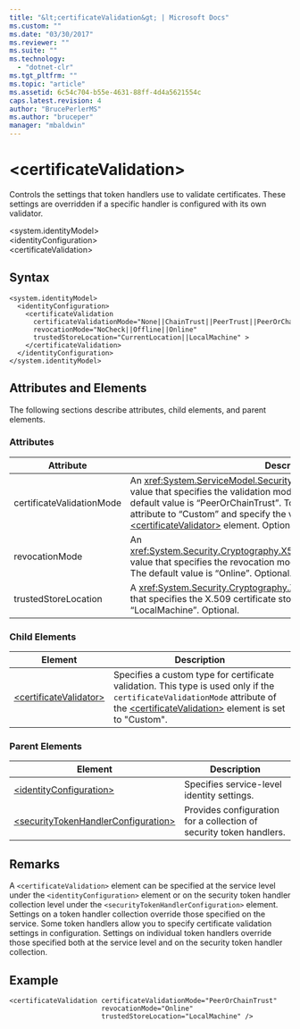 ```yaml
---
title: "&lt;certificateValidation&gt; | Microsoft Docs"
ms.custom: ""
ms.date: "03/30/2017"
ms.reviewer: ""
ms.suite: ""
ms.technology: 
  - "dotnet-clr"
ms.tgt_pltfrm: ""
ms.topic: "article"
ms.assetid: 6c54c704-b55e-4631-88ff-4d4a5621554c
caps.latest.revision: 4
author: "BrucePerlerMS"
ms.author: "bruceper"
manager: "mbaldwin"
---
```

# &lt;certificateValidation&gt;
Controls the settings that token handlers use to validate certificates. These settings are overridden if a specific handler is configured with its own validator.  
  
 \<system.identityModel>  
\<identityConfiguration>  
\<certificateValidation>  
  
## Syntax  
  
```  
<system.identityModel>  
  <identityConfiguration>  
    <certificateValidation  
      certificateValidationMode="None||ChainTrust||PeerTrust||PeerOrChainTrust||Custom"  
      revocationMode="NoCheck||Offline||Online"  
      trustedStoreLocation="CurrentLocation||LocalMachine" >  
    </certificateValidation>  
  </identityConfiguration>  
</system.identityModel>  
```  
  
## Attributes and Elements  
 The following sections describe attributes, child elements, and parent elements.  
  
### Attributes  
  
|Attribute|Description|  
|---------------|-----------------|  
|certificateValidationMode|An <xref:System.ServiceModel.Security.X509CertificateValidationMode> value that specifies the validation mode to use for the X.509 certificate. The default value is “PeerOrChainTrust”. To specify a custom validator, set this attribute to “Custom” and specify the validator using the [\<certificateValidator>](../../../../../docs/framework/configuring-apps/file-schema/wif/certificatevalidator.md) element. Optional.|  
|revocationMode|An <xref:System.Security.Cryptography.X509Certificates.X509RevocationMode> value that specifies the revocation mode to use for the X.509 certificate. The default value is “Online”. Optional.|  
|trustedStoreLocation|A <xref:System.Security.Cryptography.X509Certificates.StoreLocation> value that specifies the X.509 certificate store. The default value is “LocalMachine”. Optional.|  
  
### Child Elements  
  
|Element|Description|  
|-------------|-----------------|  
|[\<certificateValidator>](../../../../../docs/framework/configuring-apps/file-schema/wif/certificatevalidator.md)|Specifies a custom type for certificate validation. This type is used only if the `certificateValidationMode` attribute of the [\<certificateValidation>](../../../../../docs/framework/configuring-apps/file-schema/wif/certificatevalidation.md) element is set to "Custom".|  
  
### Parent Elements  
  
|Element|Description|  
|-------------|-----------------|  
|[\<identityConfiguration>](../../../../../docs/framework/configuring-apps/file-schema/wif/identityconfiguration.md)|Specifies service-level identity settings.|  
|[\<securityTokenHandlerConfiguration>](../../../../../docs/framework/configuring-apps/file-schema/wif/securitytokenhandlerconfiguration.md)|Provides configuration for a collection of security token handlers.|  
  
## Remarks  
 A `<certificateValidation>` element can be specified at the service level under the `<identityConfiguration>` element or on the security token handler collection level under the `<securityTokenHandlerConfiguration>` element. Settings on a token handler collection override those specified on the service. Some token handlers allow you to specify certificate validation settings in configuration. Settings on individual token handlers override those specified both at the service level and on the security token handler collection.  
  
## Example  
  
```  
<certificateValidation certificateValidationMode="PeerOrChainTrust"  
                       revocationMode="Online"  
                       trustedStoreLocation="LocalMachine" />  
```